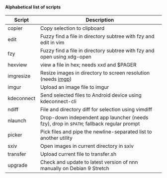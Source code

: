 #### Alphabetical list of scripts

| Script | Description |
| --- | --- |
| copier | Copy selection to clipboard |
| edit | Fuzzy find a file in directory subtree with fzy and edit in vim |
| fzy | Fuzzy find a file in directory subtree with fzy and open using xdg-open |
| hexview | view a file in hex; needs xxd and $PAGER |
| imgresize | Resize images in directory to screen resolution (needs [imgp](https://github.com/jarun/imgp)) |
| imgur | Upload an image file to imgur |
| kdeconnect | Send selected files to Android device using kdeconnect-cli |
| ndiff | File and directory diff for selection using vimdiff |
| nlaunch | Drop-down independent app launcher (needs fzy), drop in `$PATH`; fallback regular prompt |
| picker | Pick files and pipe the newline-separated list to another utility |
| sxiv | Open images in current directory in sxiv |
| transfer | Upload current file to transfer.sh |
| upgrade | Check and update to latest version of nnn manually on Debian 9 Stretch |
